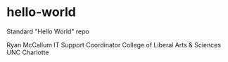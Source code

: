 # hello-world
Standard "Hello World" repo

Ryan McCallum
IT Support Coordinator
College of Liberal Arts & Sciences
UNC Charlotte
